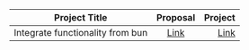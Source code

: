 | Project Title      |  Proposal          | Project  |
| ------------- |:-------------:| -----:|
|Integrate functionality from bun | [Link](https://docs.google.com/document/d/1KaR9eGU-UBewHa3KAAJLHQQaUL5TXNwG8npFGWh6ruA) | [Link](https://summerofcode.withgoogle.com/archive/2018/projects/5547552766164992/) |
